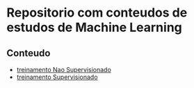 # Repositorio com conteudos de estudos de Machine Learning

## Conteudo
 - [treinamento Nao Supervisionado](https://github.com/mucarii/treinamentoNaoSupervisionado)
 - [treinamento Supervisionado](https://github.com/mucarii/treinamentoSupervisionado)